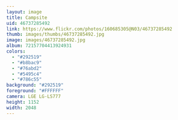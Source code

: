 ```yaml
---
layout: image
title: Campsite
uid: 46737285492
link: https://www.flickr.com/photos/160685305@N03/46737285492
thumb: images/thumbs/46737285492.jpg
image: images/46737285492.jpg
album: 72157704413924931
colors: 
  - "#292519"
  - "#b8bac9"
  - "#76abd2"
  - "#5495c4"
  - "#786c55"
background: "#292519"
foreground: "#FFFFFF"
camera: LGE LG-LS777
height: 1152
width: 2048
---
```


